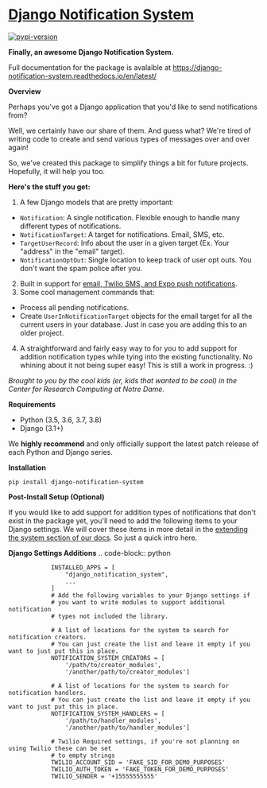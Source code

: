 # [Django Notification System][docs]
[![pypi-version]][pypi]


**Finally, an awesome Django Notification System.**

Full documentation for the package is avalaible at https://django-notification-system.readthedocs.io/en/latest/

**Overview**

Perhaps you've got a Django application that you'd like to send notifications from? 

Well, we certainly have our share of them. And guess what? We're tired of writing code to create and send various
types of messages over and over again! 

So, we've created this package to simplify things
a bit for future projects. Hopefully, it will help you too.

**Here's the stuff you get:**

1. A few Django models that are pretty important:

  * `Notification`: A single notification. Flexible enough to handle many different types of notifications.
  * `NotificationTarget`: A target for notifications. Email, SMS, etc.
  * `TargetUserRecord`: Info about the user in a given target (Ex. Your "address" in the "email" target).
  * `NotificationOptOut`: Single location to keep track of user opt outs. You don't want the spam police after you.

2. Built in support for [email, Twilio SMS, and Expo push notifications][docs-util].
3. Some cool management commands that:

  * Process all pending notifications.
  * Create `UserInNotificationTarget` objects for the email target for all the current users in your database. Just in case you are adding this to an older project.

4. A straightforward and fairly easy way to for you to add support for addition notification types while tying into the existing functionality. No whining about it not being super easy! This is still a work in progress. :) 


*Brought to you by the cool kids (er, kids that wanted to be cool) in the Center for Research Computing at Notre Dame.*

**Requirements**

* Python (3.5, 3.6, 3.7, 3.8)
* Django (3.1+)

We **highly recommend** and only officially support the latest patch release of
each Python and Django series.

**Installation**

``pip install django-notification-system``

**Post-Install Setup (Optional)**

If you would like to add support for addition types of notifications that don't exist in the package yet, 
you'll need to add the following items to your Django settings. We will cover these items in more detail
in the [extending the system section of our docs][docs-ext]. So just a quick intro here.

**Django Settings Additions**
        .. code-block:: python

                INSTALLED_APPS = [
                    "django_notification_system",
                    ...
                ]
                # Add the following variables to your Django settings if 
                # you want to write modules to support additional notification 
                # types not included the library. 

                # A list of locations for the system to search for notification creators. 
                # You can just create the list and leave it empty if you want to just put this in place.
                NOTIFICATION_SYSTEM_CREATORS = [
                    '/path/to/creator_modules', 
                    '/another/path/to/creator_modules']
                    
                # A list of locations for the system to search for notification handlers. 
                # You can just create the list and leave it empty if you want to just put this in place.
                NOTIFICATION_SYSTEM_HANDLERS = [
                    '/path/to/handler_modules', 
                    '/another/path/to/handler_modules']
                
                # Twilio Required settings, if you're not planning on using Twilio these can be set
                # to empty strings
                TWILIO_ACCOUNT_SID = 'FAKE_SID_FOR_DEMO_PURPOSES'
                TWILIO_AUTH_TOKEN = 'FAKE_TOKEN_FOR_DEMO_PURPOSES'
                TWILIO_SENDER = '+15555555555'


[pypi-version]: https://img.shields.io/pypi/v/django-notification-system.svg
[pypi]: https://pypi.org/project/django-notification-system/1.0.0/
[docs]: https://django-notification-system.readthedocs.io/en/latest/
[docs-ext]: https://django-notification-system.readthedocs.io/en/latest/extending.html
[docs-util]: https://django-notification-system.readthedocs.io/en/latest/utility_functions.html